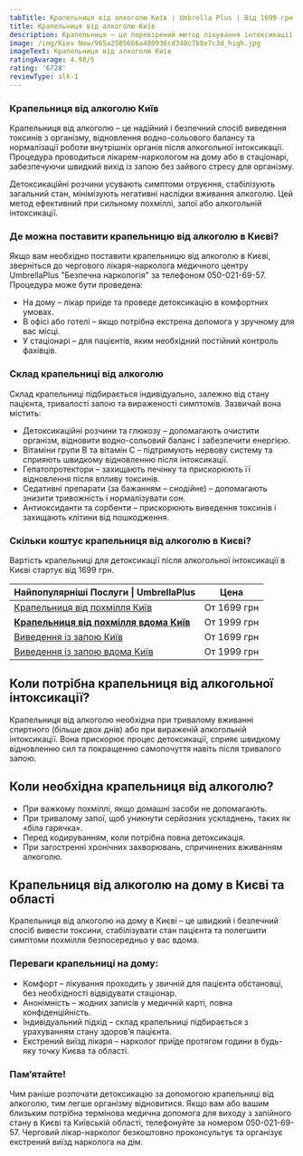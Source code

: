 ```yaml
---
tabTitle: Крапельниця від алкоголю Київ | Umbrella Plus | Від 1699 грн
title: Крапельниця від алкоголю Київ
description: Крапельниця – це перевірений метод лікування інтоксикації
image: /img/Kiev New/965a2585666a480936cd340c7b8e7c3d_high.jpg
imageText: Крапельниця від алкоголю Київ
ratingAvarage: 4.98/5
rating: '6728'
reviewType: alk-1
---
```


### Крапельниця від алкоголю Київ

Крапельниця від алкоголю – це надійний і безпечний спосіб виведення токсинів з організму, відновлення водно-сольового балансу та нормалізації роботи внутрішніх органів після алкогольної інтоксикації. Процедура проводиться лікарем-наркологом на дому або в стаціонарі, забезпечуючи швидкий вихід із запою без зайвого стресу для організму.

Детоксикаційні розчини усувають симптоми отруєння, стабілізують загальний стан, мінімізують негативні наслідки вживання алкоголю. Цей метод ефективний при сильному похміллі, запої або алкогольній інтоксикації.

### Де можна поставити крапельницю від алкоголю в Києві?

Якщо вам необхідно поставити крапельницю від алкоголю в Києві, зверніться до чергового лікаря-нарколога медичного центру UmbrellaPlus "Безпечна наркологія" за телефоном 050-021-69-57. Процедура може бути проведена:

* На дому – лікар приїде та проведе детоксикацію в комфортних умовах.
* В офісі або готелі – якщо потрібна екстрена допомога у зручному для вас місці.
* У стаціонарі – для пацієнтів, яким необхідний постійний контроль фахівців.

### Склад крапельниці від алкоголю

Склад крапельниці підбирається індивідуально, залежно від стану пацієнта, тривалості запою та вираженості симптомів. Зазвичай вона містить:

* Детоксикаційні розчини та глюкозу – допомагають очистити організм, відновити водно-сольовий баланс і забезпечити енергією.
* Вітаміни групи B та вітамін C – підтримують нервову систему та сприяють швидкому відновленню після інтоксикації.
* Гепатопротектори – захищають печінку та прискорюють її відновлення після впливу токсинів.
* Седативні препарати (за бажанням – снодійне) – допомагають знизити тривожність і нормалізувати сон.
* Антиоксиданти та сорбенти – прискорюють виведення токсинів і захищають клітини від пошкодження.

### Скільки коштує крапельниця від алкоголю в Києві?

Вартість крапельниці для детоксикації після алкогольної інтоксикації в Києві стартує від 1699 грн.

| Найпопулярніші Послуги \| UmbrellaPlus                                                   | Цена        |
| ---------------------------------------------------------------------------------------- | ----------- |
| [Крапельниця від похмілля Київ](Kapelnica_ot_alkogola_kiev)                              | От 1699 грн |
| **[Крапельниця від похмілля вдома Київ](Kapelnica_ot_alkogola_na_dom_kiev)**             | От 1999 грн |
| [Виведення із запою Київ](https://umbrella-plus.com.ua/uk/kiev/vivod-iz-zapoia-kiev-ua/) | От 1699 грн |
| [Виведення із запою вдома Київ](Vivod-iz-zapoia-na-domy-kiev-ua)                         | От 1999 грн |

## Коли потрібна крапельниця від алкогольної інтоксикації?

Крапельниця від алкоголю необхідна при тривалому вживанні спиртного (більше двох днів) або при вираженій алкогольній інтоксикації. Вона прискорює процес детоксикації, сприяє швидкому відновленню сил та покращенню самопочуття навіть після тривалого запою.

## Коли необхідна крапельниця від алкоголю?

* При важкому похміллі, якщо домашні засоби не допомагають.
* При тривалому запої, щоб уникнути серйозних ускладнень, таких як «біла гарячка».
* Перед кодируванням, коли потрібна повна детоксикація.
* При загостренні хронічних захворювань, спричинених вживанням алкоголю.

## Крапельниця від алкоголю на дому в Києві та області

Крапельниця від алкоголю на дому в Києві – це швидкий і безпечний спосіб вивести токсини, стабілізувати стан пацієнта та полегшити симптоми похмілля безпосередньо у вас вдома.

### Переваги крапельниці на дому:

* Комфорт – лікування проходить у звичній для пацієнта обстановці, без необхідності відвідувати стаціонар.
* Анонімність – жодних записів у медичній карті, повна конфіденційність.
* Індивідуальний підхід – склад крапельниці підбирається з урахуванням стану здоров’я пацієнта.
* Екстрений виїзд лікаря – нарколог приїде протягом години в будь-яку точку Києва та області.

### Пам’ятайте!

Чим раніше розпочати детоксикацію за допомогою крапельниці від алкоголю, тим легше організму відновитися. Якщо вам або вашим близьким потрібна термінова медична допомога для виходу з запійного стану в Києві та Київській області, телефонуйте за номером 050-021-69-57. Черговий лікар-нарколог безкоштовно проконсультує та організує екстрений виїзд нарколога на дім.
